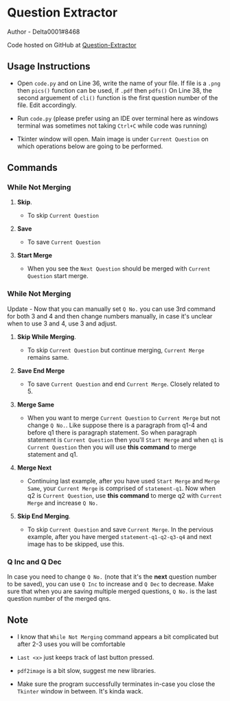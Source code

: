 # Question Extractor

Author - Delta0001#8468

Code hosted on GitHub at [Question-Extractor](https://github.com/SuperSat001/Question-Extractor)


## Usage Instructions

- Open `code.py` and on Line 36, write the name of your file. 
If file is a `.png` then `pics()` function can be used, if `.pdf` then `pdfs()`
On Line 38, the second arguement of `cli()` function is the first question number of the file. Edit accordingly.

- Run `code.py` (please prefer using an IDE over terminal here as windows terminal was sometimes not taking `Ctrl+C` while code was running)

- Tkinter window will open. Main image is under `Current Question` on which operations below are going to be performed. 

## Commands


### While Not Merging

1. **Skip**. 
	- To skip `Current Question`

2. **Save**
	- To save `Current Question`

3. **Start Merge**
	- When you see the `Next Question` should be merged with `Current Question` start merge.


### While Not Merging

Update - Now that you can manually set `Q No.` you can use 3rd command for both 3 and 4 and then change numbers manually, in case it's unclear when to use 3 and 4, use 3 and adjust.

1. **Skip While Merging**. 
	- To skip `Current Question` but continue merging, `Current Merge` remains same.

2. **Save End Merge**
	- To save `Current Question` and end `Current Merge`. Closely related to 5.

3. **Merge Same**
	- When you want to merge `Current Question` to `Current Merge` but not change `Q No.`. Like suppose there is a paragraph from q1-4 and before q1 there is paragraph statement. So when paragraph statement is `Current Question` then you'll `Start Merge` and when `q1` is `Current Question` then you will use **this command** to merge statement and q1.

4. **Merge Next**
	- Continuing last example, after you have used `Start Merge` and `Merge Same`, your `Current Merge` is comprised of `statement-q1`. Now when q2 is `Current Question`, use **this command** to merge q2 with `Current Merge` and increase `Q No.`

5. **Skip End Merging**. 
	- To skip `Current Question` and save `Current Merge`. In the pervious example, after you have merged `statement-q1-q2-q3-q4` and next image has to be skipped, use this. 

### Q Inc and Q Dec
In case you need to change `Q No.` (note that it's the **next** question number to be saved), you can use `Q Inc` to increase and `Q Dec` to decrease. Make sure that when you are saving multiple merged questions, `Q No.` is the last question number of the merged qns.

## Note

- I know that `While Not Merging` command appears a bit complicated but after 2-3 uses you will be comfortable

- `Last <x>` just keeps track of last button pressed.

- `pdf2image` is a bit slow, suggest me new libraries.

- Make sure the program successfully terminates in-case you close the `Tkinter` window in between. It's kinda wack.

